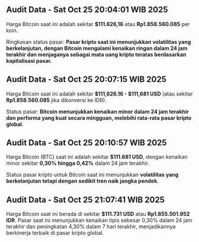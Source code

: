 

## Audit Data - Sat Oct 25 20:04:01 WIB 2025
Harga Bitcoin saat ini adalah sekitar **$111.626,16** atau **Rp1.858.560.085** per koin.

Ringkasan status pasar: **Pasar kripto saat ini menunjukkan volatilitas yang berkelanjutan, dengan Bitcoin mengalami kenaikan ringan dalam 24 jam terakhir dan menjaganya sebagai mata uang kripto teratas berdasarkan kapitalisasi pasar.**

## Audit Data - Sat Oct 25 20:07:15 WIB 2025
Harga Bitcoin saat ini adalah sekitar **$111,626.16 - $111,681 USD** (atau sekitar **Rp1.858.560.085** jika dikonversi ke IDR).

Status pasar: **Bitcoin menunjukkan kenaikan minor dalam 24 jam terakhir dan performa yang kuat secara mingguan, melebihi rata-rata pasar kripto global.**

## Audit Data - Sat Oct 25 20:10:57 WIB 2025
Harga Bitcoin (BTC) saat ini adalah sekitar **$111.681 USD**, dengan kenaikan minor sekitar **0,30% hingga 0,42%** dalam 24 jam terakhir.

Status pasar kripto untuk Bitcoin saat ini menunjukkan **volatilitas yang berkelanjutan tetapi dengan sedikit tren naik jangka pendek.**

## Audit Data - Sat Oct 25 21:07:41 WIB 2025
Harga Bitcoin saat ini berada di sekitar **\$111.731 USD** atau **Rp1.855.501.952 IDR**. Pasar saat ini menunjukkan kenaikan tipis sebesar 0,30% dalam 24 jam terakhir dan peningkatan 4,30% dalam 7 hari terakhir, menjadikannya berkinerja terbaik di pasar kripto global.